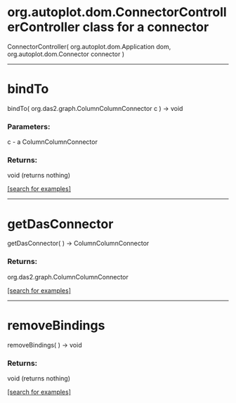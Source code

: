 # org.autoplot.dom.ConnectorControllerController class for a connector
ConnectorController( org.autoplot.dom.Application dom, org.autoplot.dom.Connector connector )


***
<a name="bindTo"></a>
# bindTo
bindTo( org.das2.graph.ColumnColumnConnector c ) &rarr; void



### Parameters:
c - a ColumnColumnConnector

### Returns:
void (returns nothing)


<a href="https://github.com/autoplot/dev/search?q=bindTo&unscoped_q=bindTo">[search for examples]</a>

***
<a name="getDasConnector"></a>
# getDasConnector
getDasConnector(  ) &rarr; ColumnColumnConnector



### Returns:
org.das2.graph.ColumnColumnConnector


<a href="https://github.com/autoplot/dev/search?q=getDasConnector&unscoped_q=getDasConnector">[search for examples]</a>

***
<a name="removeBindings"></a>
# removeBindings
removeBindings(  ) &rarr; void



### Returns:
void (returns nothing)


<a href="https://github.com/autoplot/dev/search?q=removeBindings&unscoped_q=removeBindings">[search for examples]</a>

